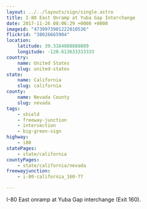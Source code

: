 ```yaml
---
layout: ../../layouts/sign/single.astro
title: I-80 East Onramp at Yuba Gap Interchange
date: 2017-11-26 08:06:29 +0000 +0000
imageid: "4739973901222010536"
flickrid: "38026665904"
location:
    latitude: 39.3164888888889
    longitude: -120.613633333333
country:
    name: United States
    slug: united-states
state:
    name: California
    slug: california
county:
    name: Nevada County
    slug: nevada
tags:
    - shield
    - freeway-junction
    - intersection
    - big-green-sign
highway:
    - i80
statePages:
    - state/california
countyPages:
    - state/california/nevada
freewayjunction:
    - i-80-california_160-77

---
```

I-80 East onramp at Yuba Gap interchange (Exit 160).